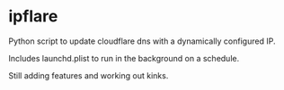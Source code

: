 # ipflare
Python script to update cloudflare dns with a dynamically configured IP.

Includes launchd.plist to run in the background on a schedule.

Still adding features and working out kinks.
